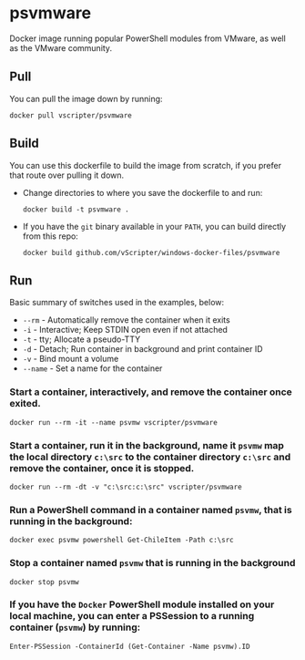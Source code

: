 # psvmware
Docker image running popular PowerShell modules from VMware, as well as the VMware community.


## Pull
You can pull the image down by running:

`docker pull vscripter/psvmware`

## Build
You can use this dockerfile to build the image from scratch, if you prefer that route over pulling it down.

* Change directories to where you save the dockerfile to and run:

  `docker build -t psvmware .`
* If you have the `git` binary available in your `PATH`, you can build directly from this repo:

  `docker build github.com/vScripter/windows-docker-files/psvmware`

## Run
Basic summary of switches used in the examples, below:
* `--rm` - Automatically remove the container when it exits
* `-i` - Interactive; Keep STDIN open even if not attached
* `-t` - tty; Allocate a pseudo-TTY
* `-d` - Detach; Run container in background and print container ID
* `-v` - Bind mount a volume
* `--name` - Set a name for the container

### Start a container, interactively, and remove the container once exited.

`docker run --rm -it --name psvmw vscripter/psvmware`

### Start a container, run it in the background, name it `psvmw` map the local directory `c:\src` to the container directory `c:\src` and remove the container, once it is stopped.

`docker run --rm -dt -v "c:\src:c:\src" vscripter/psvmware`

### Run a PowerShell command in a container named `psvmw`, that is running in the background:

`docker exec psvmw powershell Get-ChileItem -Path c:\src`
  
### Stop a container named `psvmw` that is running in the background

`docker stop psvmw`

### If you have the `Docker` PowerShell module installed on your local machine, you can enter a PSSession to a running container (`psvmw`) by running:

`Enter-PSSession -ContainerId (Get-Container -Name psvmw).ID`


